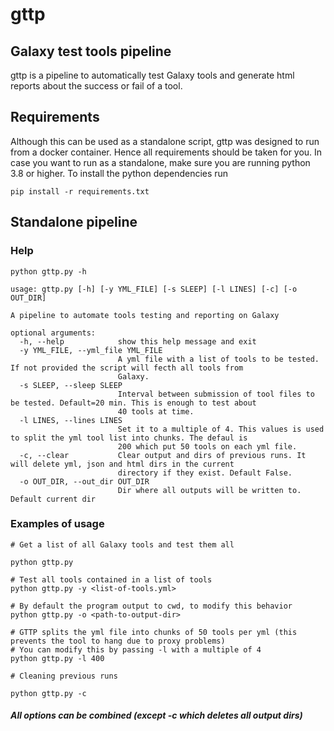 # gttp
## Galaxy test tools pipeline

gttp is a pipeline to automatically test Galaxy tools and generate html reports about the success or fail of a tool.

## Requirements
Although this can be used as a standalone script, gttp was designed to run from a docker container. Hence all requirements should be taken for you.
In case you want to run as a standalone, make sure you are running python 3.8 or higher.
To install the python dependencies run 

```
pip install -r requirements.txt
```

## Standalone pipeline

### Help
```
python gttp.py -h

usage: gttp.py [-h] [-y YML_FILE] [-s SLEEP] [-l LINES] [-c] [-o OUT_DIR]

A pipeline to automate tools testing and reporting on Galaxy

optional arguments:
  -h, --help            show this help message and exit
  -y YML_FILE, --yml_file YML_FILE
                        A yml file with a list of tools to be tested. If not provided the script will fecth all tools from
                        Galaxy.
  -s SLEEP, --sleep SLEEP
                        Interval between submission of tool files to be tested. Default=20 min. This is enough to test about
                        40 tools at time.
  -l LINES, --lines LINES
                        Set it to a multiple of 4. This values is used to split the yml tool list into chunks. The defaul is
                        200 which put 50 tools on each yml file.
  -c, --clear           Clear output and dirs of previous runs. It will delete yml, json and html dirs in the current
                        directory if they exist. Default False.
  -o OUT_DIR, --out_dir OUT_DIR
                        Dir where all outputs will be written to. Default current dir

```

### Examples of usage
```
# Get a list of all Galaxy tools and test them all

python gttp.py 

# Test all tools contained in a list of tools
python gttp.py -y <list-of-tools.yml>

# By default the program output to cwd, to modify this behavior
python gttp.py -o <path-to-output-dir>

# GTTP splits the yml file into chunks of 50 tools per yml (this prevents the tool to hang due to proxy problems)
# You can modify this by passing -l with a multiple of 4 
python gttp.py -l 400 

# Cleaning previous runs

python gttp.py -c 

```
#### ***All options can be combined (except -c which deletes all output dirs)***